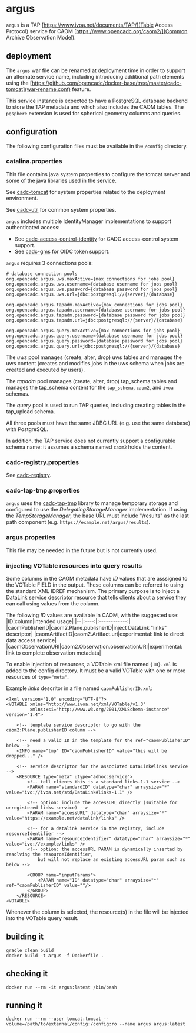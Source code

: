 # argus

`argus` is a TAP [https://www.ivoa.net/documents/TAP/](Table Access Protocol) service 
for CAOM [https://www.opencadc.org/caom2/](Common Archive Observation Model).

## deployment
The `argus` war file can be renamed at deployment time in order to support an alternate service 
name, including introducing additional path elements using the 
[https://github.com/opencadc/docker-base/tree/master/cadc-tomcat](war-rename.conf) feature.

This service instance is expected to have a PostgreSQL database backend to store the TAP metadata and which
also includes the CAOM tables. The `pgsphere` extension is used for spherical geometry columns and queries.

## configuration
The following configuration files must be available in the `/config` directory.

### catalina.properties
This file contains java system properties to configure the tomcat server and some of the java 
libraries used in the service.

See <a href="https://github.com/opencadc/docker-base/tree/master/cadc-tomcat">cadc-tomcat</a>
for system properties related to the deployment environment.

See <a href="https://github.com/opencadc/core/tree/master/cadc-util">cadc-util</a>
for common system properties.

`argus` includes multiple IdentityManager implementations to support authenticated access:
 - See <a href="https://github.com/opencadc/ac/tree/master/cadc-access-control-identity">cadc-access-control-identity</a> for CADC access-control system support.
 - See <a href="https://github.com/opencadc/ac/tree/master/cadc-gms">cadc-gms</a> for OIDC token support.

`argus` requires 3 connections pools:
```
# database connection pools
org.opencadc.argus.uws.maxActive={max connections for jobs pool}
org.opencadc.argus.uws.username={database username for jobs pool}
org.opencadc.argus.uws.password={database password for jobs pool}
org.opencadc.argus.uws.url=jdbc:postgresql://{server}/{database}

org.opencadc.argus.tapadm.maxActive={max connections for jobs pool}
org.opencadc.argus.tapadm.username={database username for jobs pool}
org.opencadc.argus.tapadm.password={database password for jobs pool}
org.opencadc.argus.tapadm.url=jdbc:postgresql://{server}/{database}

org.opencadc.argus.query.maxActive={max connections for jobs pool}
org.opencadc.argus.query.username={database username for jobs pool}
org.opencadc.argus.query.password={database password for jobs pool}
org.opencadc.argus.query.url=jdbc:postgresql://{server}/{database}
```

The _uws_ pool manages (create, alter, drop) uws tables and manages the uws content 
(creates and modifies jobs in the uws schema when jobs are created and executed by users).

The _tapadm_ pool manages (create, alter, drop) tap_schema tables and manages the tap_schema content
for the `tap_schema`, `caom2`, and `ivoa` schemas.

The _query_ pool is used to run TAP queries, including creating tables in the tap_upload schema. 

All three pools must have the same JDBC URL (e.g. use the same database) with PostgreSQL.

In addition, the TAP service does not currently support a configurable schema name: it assumes a schema 
named `caom2` holds the content.

### cadc-registry.properties
See <a href="https://github.com/opencadc/reg/tree/master/cadc-registry">cadc-registry</a>.

### cadc-tap-tmp.properties
`argus` uses the [cadc-tap-tmp](https://github.com/opencadc/tap/tree/master/cadc-tap-tmp) library to
manage temporary storage and configured to use the _DelegatingStorageManager_ implementation. If
using the _TempStorageManager_, the base URL must include "/results" as the last path component 
(e.g. `https://example.net/argus/results`).

### argus.properties
This file may be needed in the future but is not currently used.

### injecting VOTable resources into query results
Some columns in the CAOM metadata have _ID_ values that are asssigned to the VOTable FIELD in the output.
These columns can be referred to using the standard XML IDREF mechanism. The primary purpose is to inject
a DataLink service descriptor resource that tells clients about a service they can call using values from
the column.

The following _ID_ values are available in CAOM, with the suggested use:
|ID|column|intended usage|
|--|:----:|:------------:|
|caomPublisherID|caom2.Plane.publisherID|inject DataLink "links" descriptor|
|caomArtifactID|caom2.Artifact.uri|experimental: link to direct data access service|
|caomObservationURI|caom2.Observation.observationURI|experimental: link to complete observation metadata|

To enable injection of resources, a VOTable xml file named `{ID}.xml` is added to the config
directory. It must be a valid VOTable with one or more resources of `type="meta"`.

Example _links_ descritor in a file named `caomPublisherID.xml`:
```
<?xml version="1.0" encoding="UTF-8"?>
<VOTABLE xmlns="http://www.ivoa.net/xml/VOTable/v1.3" 
         xmlns:xsi="http://www.w3.org/2001/XMLSchema-instance" version="1.4">

    <!-- template service descriptor to go with the caom2:Plane.publisherID column -->
    
    <!-- need a valid ID in the template for the ref="caomPublisherID" below -->
    <INFO name="tmp" ID="caomPublisherID" value="this will be dropped..." />
    
    <!-- service descriptor for the associated DataLink#links service -->
    <RESOURCE type="meta" utype="adhoc:service">
        <!-- tell clients this is a standard links-1.1 service -->
        <PARAM name="standardID" datatype="char" arraysize="*" value="ivo://ivoa.net/std/DataLink#links-1.1" />

        <!-- option: include the accessURL directly (suitable for unregistered links service) -->
        <PARAM name="accessURL" datatype="char" arraysize="*" value="https://example.net/datalink/links" />
        
        <!-- for a datalink service in the registry, include resourceIdentifier -->
        <PARAM name="resourceIdentifier" datatype="char" arraysize="*" value="ivo://example/links" />
        <!-- option: the accessURL PARAM is dynamically inserted by resolving the resourceIdentifier,
            but will not replace an existing accessURL param such as below -->
            
        <GROUP name="inputParams">
            <PARAM name="ID" datatype="char" arraysize="*" ref="caomPublisherID" value=""/>
        </GROUP>
    </RESOURCE>
<VOTABLE>
```
Whenever the column is selected, the resource(s) in the file will be injected into the VOTable query result.

## building it
```
gradle clean build
docker build -t argus -f Dockerfile .
```

## checking it
```
docker run --rm -it argus:latest /bin/bash
```

## running it
```
docker run --rm --user tomcat:tomcat --volume=/path/to/external/config:/config:ro --name argus argus:latest
```
